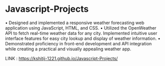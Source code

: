 ﻿# Javascript-Projects
•	Designed and implemented a responsive weather forecasting web application using JavaScript, HTML, and CSS.
• Utilized the OpenWeather API to fetch real-time weather data for any city. Implemented intuitive user interface features for easy city lookup and display of weather information. 
• Demonstrated proficiency in front-end development and API integration while creating a practical and visually appealing weather app.

LINK : https://kshitij-1221.github.io/Javascript-Projects/
